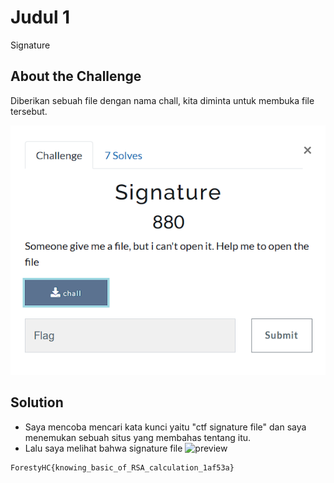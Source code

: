 # Judul 1
Signature

## About the Challenge
Diberikan sebuah file dengan nama chall, kita diminta untuk membuka file tersebut.

![preview](images/problem.png)

## Solution
- Saya mencoba mencari kata kunci yaitu "ctf signature file" dan saya menemukan sebuah situs yang membahas tentang itu.
- Lalu saya melihat bahwa signature file 
![preview](images/result.png) 


```
ForestyHC{knowing_basic_of_RSA_calculation_1af53a}
```
